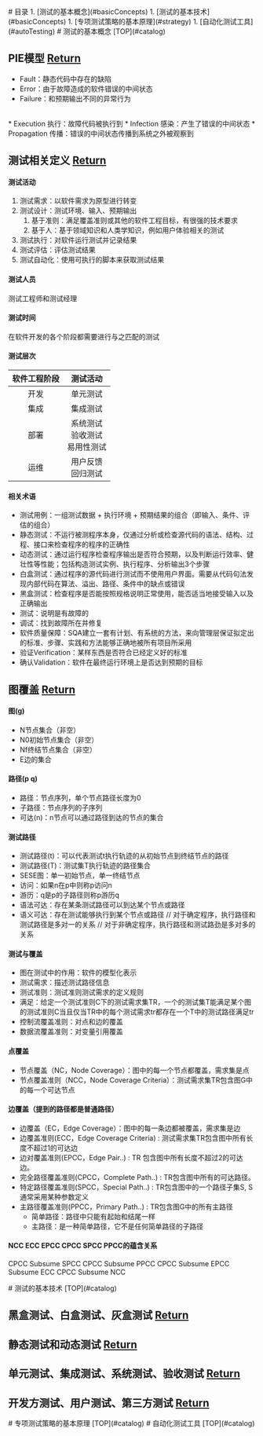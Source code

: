 <a name="catalog"/>
# 目录
1. [测试的基本概念](#basicConcepts)
1. [测试的基本技术](#basicConcepts)
1. [专项测试策略的基本原理](#strategy)
1. [自动化测试工具](#autoTesting)

<a name="basicConcepts"/>
# 测试的基本概念 [TOP](#catalog)

## PIE模型 [Return](#basicConcepts)

* Fault：静态代码中存在的缺陷
* Error：由于故障造成的软件错误的中间状态
* Failure：和预期输出不同的异常行为
<br/>
* Execution 执行：故障代码被执行到
* Infection 感染：产生了错误的中间状态
* Propagation 传播：错误的中间状态传播到系统之外被观察到

## 测试相关定义 [Return](#basicConcepts)

#### 测试活动
1. 测试需求：以软件需求为原型进行转变
2. 测试设计：测试环境、输入、预期输出
    1. 基于准则：满足覆盖准则或其他的软件工程目标，有很强的技术要求
    2. 基于人：基于领域知识和人类学知识，例如用户体验相关的测试
3. 测试执行：对软件运行测试并记录结果
4. 测试评估：评估测试结果
5. 测试自动化：使用可执行的脚本来获取测试结果

#### 测试人员
测试工程师和测试经理

#### 测试时间
在软件开发的各个阶段都需要进行与之匹配的测试

#### 测试层次
软件工程阶段 | 测试活动
:----: | :----:
开发 | 单元测试
集成 | 集成测试
部署 | 系统测试<br/>验收测试<br/>易用性测试
运维 | 用户反馈<br/>回归测试

#### 相关术语

* 测试用例：一组测试数据 + 执行环境 + 预期结果的组合（即输入、条件、评估的组合）
* 静态测试：不运行被测程序本身，仅通过分析或检查源代码的语法、结构、过程、接口来检查程序的程序的正确性
* 动态测试：通过运行程序检查程序输出是否符合预期，以及判断运行效率、健壮性等性能；包括构造测试实例、执行程序、分析输出3个步骤
* 白盒测试：通过程序的源代码进行测试而不使用用户界面。需要从代码句法发现内部代码在算法、溢出、路径、条件中的缺点或错误
* 黑盒测试：检查程序是否能按照规格说明正常使用，能否适当地接受输入以及正确输出
* 测试：说明是有故障的
* 调试：找到故障所在并修复
* 软件质量保障：SQA建立一套有计划、有系统的方法，来向管理层保证拟定出的标准、步骤、实践和方法能够正确地被所有项目所采用
* 验证Verification：某样东西是否符合已经定义好的标准
* 确认Validation：软件在最终运行环境上是否达到预期的目标

## 图覆盖 [Return](#basicConcepts)

#### 图(g)
* N节点集合（非空）
* N0初始节点集合（非空）
* Nf终结节点集合（非空）
* E边的集合

#### 路径(p q)
* 路径：节点序列，单个节点路径长度为0
* 子路径：节点序列的子序列
* 可达(n)：n节点可以通过路径到达的节点的集合

#### 测试路径
* 测试路径(t)：可以代表测试t执行轨迹的从初始节点到终结节点的路径
* 测试路径(T)：测试集T执行轨迹的路径集合
* SESE图：单一初始节点，单一终结节点
* 访问：如果n在p中则称p访问n
* 游历：q是p的子路径则称p游历q
* 语法可达：存在某条测试路径可以到达某个节点或路径
* 语义可达：存在测试能够执行到某个节点或路径
// 对于确定程序，执行路径和测试路径是多对一的关系
// 对于非确定程序，执行路径和测试路劲是多对多的关系

#### 测试与覆盖
* 图在测试中的作用：软件的模型化表示
* 测试需求：描述测试路径信息
* 测试准则：测试准则测试需求的定义规则
* 满足：给定一个测试准则C下的测试需求集TR，一个的测试集T能满足某个图的测试准则C当且仅当TR中的每个测试需求tr都存在一个T中的测试路径满足tr
* 控制流覆盖准则：对点和边的覆盖
* 数据流覆盖准则：对变量引用覆盖

#### 点覆盖
* 节点覆盖（NC，Node Coverage）：图中的每一个节点都覆盖，需求集是点
* 节点覆盖准则（NCC，Node Coverage Criteria）：测试需求集TR包含图G中的每一个可达节点

#### 边覆盖（提到的路径都是普通路径）
* 边覆盖（EC，Edge Coverage）：图中的每一条边都被覆盖，需求集是边
* 边覆盖准则(ECC，Edge Coverage Criteria) : 测试需求集TR包含图中所有长度不超过1的可达边
* 边对覆盖准则(EPCC，Edge Pair..) : TR 包含图中所有长度不超过2的可达边。
* 完全路径覆盖准则(CPCC，Complete Path..) : TR包含图中所有的可达路径。
* 特定路径覆盖准则(SPCC，Special Path..) : TR包含图中的一个路径子集S, S通常采用某种参数定义
* 主路径覆盖准则(PPCC，Primary Path..) : TR包含图G中的所有主路径
    * 简单路径：路径中只能有起始和结尾一样
    * 主路径：是一种简单路径，它不是任何简单路径的子路径

#### NCC ECC EPCC CPCC SPCC PPCC的蕴含关系
CPCC Subsume SPCC
CPCC Subsume PPCC
CPCC Subsume EPCC Subsume ECC
CPCC Subsume NCC

<a name="basicTech"/>
# 测试的基本技术 [TOP](#catalog)

## 黑盒测试、白盒测试、灰盒测试 [Return](#basicTech)

## 静态测试和动态测试 [Return](#basicTech)

## 单元测试、集成测试、系统测试、验收测试 [Return](#basicTech)

## 开发方测试、用户测试、第三方测试 [Return](#basicTech)


<a name="strategy"/>
# 专项测试策略的基本原理 [TOP](#catalog)

<a name="autoTesting"/>
# 自动化测试工具 [TOP](#catalog)
